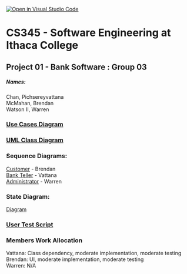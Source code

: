 [![Open in Visual Studio Code](https://classroom.github.com/assets/open-in-vscode-f059dc9a6f8d3a56e377f745f24479a46679e63a5d9fe6f495e02850cd0d8118.svg)](https://classroom.github.com/online_ide?assignment_repo_id=6983873&assignment_repo_type=AssignmentRepo)
# CS345 - Software Engineering at Ithaca College
## Project 01 - Bank Software : Group 03

##### Names:
Chan, Pichsereyvattana <br />
McMahan, Brendan  <br />
Watson II, Warren

### <a href="https://app.diagrams.net/#G1osYAV5I6hBkbmQYYV0EVdsINlPsfCrlB">Use Cases Diagram</a> 

### <a href="https://drive.google.com/file/d/1J5QexmdhANbXOvO_YO2TbHk_fsNRquOM/view?usp=sharing">UML Class Diagram</a> 

### Sequence Diagrams:
<a href="https://drive.google.com/file/d/1mimmGlmgCnseF1RS0Ejcet_wsnLynK_T/view?usp=sharing">Customer</a> - Brendan <br />
<a href="https://drive.google.com/file/d/1joZQo1LZrdiYKs8pjeF3l2tPpPQkarvG/view?usp=sharing">Bank Teller</a> - Vattana <br />
<a href="https://drive.google.com/file/d/19aXXdxYxzp4MCxit3D6zb2nSXQdTsf9y/view?usp=sharing">Administrator</a> - Warren 

### State Diagram:
<a href="https://drive.google.com/file/d/115DwmNyf3r-KvZFmFShCDv5LmI3LgeH3/view?usp=sharing">Diagram</a>

### <a href="https://docs.google.com/document/d/1RlGrre4cF45_GZcOnfehQFb-hbMILlEDViGiKopbgdE/edit?usp=sharing">User Test Script</a> 

### Members Work Allocation
Vattana: Class dependency, moderate implementation, moderate testing <br />
Brendan: UI, moderate implementation, moderate testing <br />
Warren: N/A
